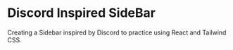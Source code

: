 # Discord Inspired SideBar

Creating a Sidebar inspired by Discord to practice using React and Tailwind CSS.